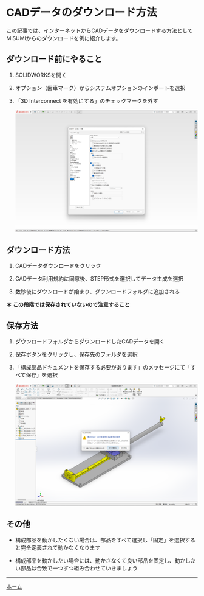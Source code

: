 # CADデータのダウンロード方法

この記事では、インターネットからCADデータをダウンロードする方法としてMiSUMiからのダウンロードを例に紹介します。

## ダウンロード前にやること
1. SOLIDWORKSを開く

2. オプション（歯車マーク）からシステムオプションのインポートを選択

3. 「3D Interconnect を有効にする」のチェックマークを外す

    ![スクリーンショット（17）1](./img/%E3%82%B9%E3%82%AF%E3%83%AA%E3%83%BC%E3%83%B3%E3%82%B7%E3%83%A7%E3%83%83%E3%83%88%20(17)%201.png)

## ダウンロード方法
1. CADデータダウンロードをクリック

2. CADデータ利用規約に同意後、STEP形式を選択してデータ生成を選択

3. 数秒後にダウンロードが始まり、ダウンロードフォルダに追加される

**＊ この段階では保存されていないので注意すること**

## 保存方法
1. ダウンロードフォルダからダウンロードしたCADデータを開く

2. 保存ボタンをクリックし、保存先のフォルダを選択

3. 「構成部品ドキュメントを保存する必要があります」のメッセージにて「すべて保存」を選択

    ![スクリーンショット（18）1](./img/%E3%82%B9%E3%82%AF%E3%83%AA%E3%83%BC%E3%83%B3%E3%82%B7%E3%83%A7%E3%83%83%E3%83%88%20(18)%201.png)

## その他
* 構成部品を動かしたくない場合は、部品をすべて選択し「固定」を選択すると完全定義されて動かなくなります

* 構成部品を動かしたい場合には、動かさなくて良い部品を固定し、動かしたい部品は合致で一つずつ組み合わせていきましょう

---

[ホーム](index.md)
